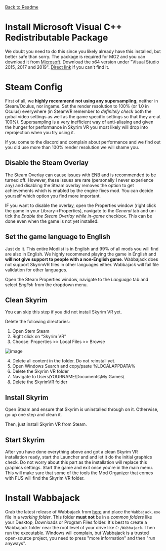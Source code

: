 [Back to Readme](https://github.com/Kvitekvist/FUS/blob/main/README.md)

# Install Microsoft Visual C++ Redistributable Package

We doubt you need to do this since you likely already have this installed, but better safe than sorry. The package is required for MO2 and you can download it from [Microsoft](https://support.microsoft.com/en-us/help/2977003/the-latest-supported-visual-c-downloads). Download the x64 version under "Visual Studio 2015, 2017 and 2019". [Direct link](https://aka.ms/vs/16/release/vc_redist.x64.exe) if you can't find it.

# Steam Config

First of all, we **highly recommend not using any supersampling**, neither in Steam/Oculus, nor ingame. Set the render resolution to 100% (or 1.0 in Oculus) everywhere (in SteamVR remember to *definitely check* both the gobal video settings as well as the game specific settings so that they are at 100%). Supersampling is a very inefficient way of anti-aliasing and given the hunger for performance in Skyrim VR you most likely will drop into reprojection when you try using it. 

If you come to the discord and complain about performance and we find out you did use more than 100% render resolution we will shame you.

## Disable the Steam Overlay

The Steam Overlay can cause issues with ENB and is recommended to be turned off. However, these issues are rare (personally I never experience any) and disabling the Steam overlay removes the option to get achievements which is enabled by the engine fixes mod. You can decide yourself which option you find more important.

IF you want to disable the overlay, open the Properties window (right click the game in your Library->Properties), navigate to the _General_ tab and un-tick the _Enable the Steam Overlay while in-game_ checkbox. This can be done even when the game is not yet installed.

## Set the game language to English

Just do it. This entire Modlist is in English and 99% of all mods you will find are also in English. We highly recommend playing the game in English and **will not give support to people with a non-English game**. Wabbajack does not support SkyrimVR files in other languages either. Wabbajack will fail file validation for other languages.

Open the Steam Properties window, navigate to the _Language_ tab and select _English_ from the dropdown menu.

## Clean Skyrim

You can skip this step if you did not install Skyrim VR yet.

Delete the following directories:
1. Open Stem Steam
2. Right click on “Skyrim VR”
3. Choose: Properties >>  Local Files >>  Browse

![image](https://i.ibb.co/V33zFWt/steam-folder.png)

4. Delete all content in the folder. Do not reinstall yet.
5. Open Windows Search and copy/paste %LOCALAPPDATA%
6. Delete the Skyrim VR folder
7. Navigate to Users\YOURNAME\Documents\My Games\
8. Delete the SkyrimVR folder

## Install Skyrim

Open Steam and ensure that Skyrim is uninstalled through on it. Otherwise, go up one step and clean it.

Then, just install Skyrim VR from Steam.

## Start Skyrim

After you have done everything above and got a clean Skyrim VR installation ready, start the Launcher and and let it do the initial graphics check. Do not worry about this part as the installation will replace this graphics settings.
Start the game and exit once you're in the main menu. This will make sure that some of the tools the Mod Organizer that comes with FUS will find the Skyrim VR folder.

# Install Wabbajack

Grab the latest release of Wabbajack from [here](https://www.wabbajack.org/#/) and place the `Wabbajack.exe` file in a _working folder_. This folder **must not** be in a _common folders_ like your Desktop, Downloads or Program Files folder. It's best to create a Wabbajack folder near the root level of your drive like `C:/Wabbajack`. Then run the executable. Windows will complain, but Wabbajack is a trusted open-source project, you need to press "more information" and then "run anyways".
